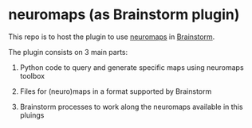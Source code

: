 # neuromaps (as Brainstorm plugin)

This repo is to host the plugin to use [neuromaps](https://github.com/netneurolab/neuromaps) in  [Brainstorm](https://neuroimage.usc.edu/brainstorm/).

The plugin consists on 3 main parts:

1. Python code to query and generate specific maps using neuromaps toolbox

2. Files for (neuro)maps in a format supported by Brainstorm

3. Brainstorm processes to work along the neuromaps available in this pluings
